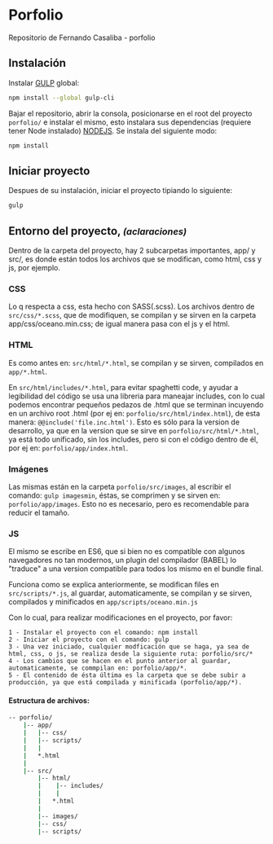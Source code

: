 # Porfolio
Repositorio de Fernando Casaliba - porfolio

## Instalación

Instalar [GULP](https://gulpjs.com/docs/en/getting-started/quick-start/) global:
```bash
npm install --global gulp-cli
```

Bajar el repositorio, abrir la consola, posicionarse en el root del proyecto <code>porfolio/</code> e instalar el mismo, esto instalara sus dependencias (requiere tener Node instalado)
[NODEJS](https://nodejs.org/es/download/). Se instala del siguiente modo:

```bash
npm install
```

## Iniciar proyecto

Despues de su instalación, iniciar el proyecto tipiando lo siguiente:

```bash
gulp
```

## Entorno del proyecto, <small><i>(aclaraciones)</i></small>
Dentro de la carpeta del proyecto, hay 2 subcarpetas importantes, app/ y
src/, es donde están todos los archivos que se modifican, como html, css y js, por ejemplo.

### CSS
Lo q respecta a css, esta hecho con SASS(.scss). Los archivos dentro de <code>src/css/\*.scss</code>, que de modifiquen, se compilan y se sirven en la carpeta app/css/oceano.min.css; de igual manera pasa con el js y el html.

### HTML
Es como antes en: <code>src/html/\*.html</code>, se compilan y se sirven, compilados en <code>app/\*.html</code>.

En <code>src/html/includes/\*.html</code>, para evitar spaghetti code, y ayudar a legibilidad del código se usa una libreria para maneajar includes, con lo cual podemos encontrar pequeños pedazos de .html que se terminan incuyendo en un archivo root .html (por ej en: ```porfolio/src/html/index.html```), de esta manera: <code>@@include('file.inc.html')</code>. Esto es sólo para la version de desarrollo, ya que en la version que se sirve en ```porfolio/src/html/*.html```, ya está todo unificado, sin los includes, pero si con el código dentro de él, por ej en: ```porfolio/app/index.html```.

### Imágenes
Las mismas están en la carpeta ```porfolio/src/images```, al escribir el comando: ```gulp imagesmin```, éstas, se comprimen y se sirven en: ```porfolio/app/images```. Esto no es necesario, pero es recomendable para reducir el tamaño.

### JS
El mismo se escribe en ES6, que si bien no es compatible con algunos navegadores no tan modernos, un plugin del compilador (BABEL) lo "traduce" a una version compatible para todos los mismo en el bundle final.

Funciona como se explica anteriormente, se modifican files en <code>src/scripts/\*.js</code>, al guardar, automaticamente, se compilan y se sirven, compilados y minificados en <code>app/scripts/oceano.min.js</code>

Con lo cual, para realizar modificaciones en el proyecto, por favor:

    1 - Instalar el proyecto con el comando: npm install
    2 - Iniciar el proyecto con el comando: gulp
    3 - Una vez iniciado, cualquier modficación que se haga, ya sea de html, css, o js, se realiza desde la siguiente ruta: porfolio/src/*
    4 - Los cambios que se hacen en el punto anterior al guardar, automaticamente, se commpilan en: porfolio/app/*.
    5 - El contenido de ésta última es la carpeta que se debe subir a producción, ya que está compilada y minificada (porfolio/app/*).

#### Estructura de archivos:

```bash
-- porfolio/
    |-- app/
    |   |-- css/
    |   |-- scripts/
    |   |
    |   *.html
    |   
    |-- src/
        |-- html/
        |    |-- includes/
        |    |
        |   *.html
        |
        |-- images/
        |-- css/
        |-- scripts/
 ```


